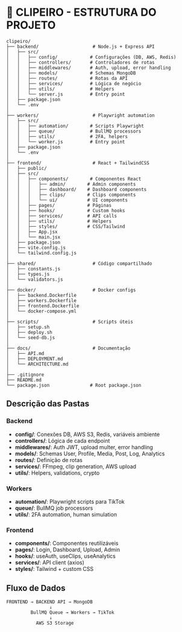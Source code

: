 # 🚀 CLIPEIRO - ESTRUTURA DO PROJETO

```
clipeiro/
├── backend/                    # Node.js + Express API
│   ├── src/
│   │   ├── config/            # Configurações (DB, AWS, Redis)
│   │   ├── controllers/       # Controladores de rotas
│   │   ├── middlewares/       # Auth, upload, error handling
│   │   ├── models/            # Schemas MongoDB
│   │   ├── routes/            # Rotas da API
│   │   ├── services/          # Lógica de negócio
│   │   ├── utils/             # Helpers
│   │   └── server.js          # Entry point
│   ├── package.json
│   └── .env
│
├── workers/                    # Playwright automation
│   ├── src/
│   │   ├── automation/        # Scripts Playwright
│   │   ├── queue/             # BullMQ processors
│   │   ├── utils/             # 2FA, helpers
│   │   └── worker.js          # Entry point
│   ├── package.json
│   └── .env
│
├── frontend/                   # React + TailwindCSS
│   ├── public/
│   ├── src/
│   │   ├── components/        # Componentes React
│   │   │   ├── admin/        # Admin components
│   │   │   ├── dashboard/    # Dashboard components
│   │   │   ├── clips/        # Clips components
│   │   │   └── ui/           # UI components
│   │   ├── pages/            # Páginas
│   │   ├── hooks/            # Custom hooks
│   │   ├── services/         # API calls
│   │   ├── utils/            # Helpers
│   │   ├── styles/           # CSS/Tailwind
│   │   ├── App.jsx
│   │   └── main.jsx
│   ├── package.json
│   ├── vite.config.js
│   └── tailwind.config.js
│
├── shared/                     # Código compartilhado
│   ├── constants.js
│   ├── types.js
│   └── validators.js
│
├── docker/                     # Docker configs
│   ├── backend.Dockerfile
│   ├── workers.Dockerfile
│   ├── frontend.Dockerfile
│   └── docker-compose.yml
│
├── scripts/                    # Scripts úteis
│   ├── setup.sh
│   ├── deploy.sh
│   └── seed-db.js
│
├── docs/                       # Documentação
│   ├── API.md
│   ├── DEPLOYMENT.md
│   └── ARCHITECTURE.md
│
├── .gitignore
├── README.md
└── package.json               # Root package.json
```

## Descrição das Pastas

### Backend
- **config/**: Conexões DB, AWS S3, Redis, variáveis ambiente
- **controllers/**: Lógica de cada endpoint
- **middlewares/**: Auth JWT, upload multer, error handling
- **models/**: Schemas User, Profile, Media, Post, Log, Analytics
- **routes/**: Definição de rotas
- **services/**: FFmpeg, clip generation, AWS upload
- **utils/**: Helpers, validations, crypto

### Workers
- **automation/**: Playwright scripts para TikTok
- **queue/**: BullMQ job processors
- **utils/**: 2FA automation, human simulation

### Frontend
- **components/**: Componentes reutilizáveis
- **pages/**: Login, Dashboard, Upload, Admin
- **hooks/**: useAuth, useClips, useAnalytics
- **services/**: API client (axios)
- **styles/**: Tailwind + custom CSS

## Fluxo de Dados

```
FRONTEND → BACKEND API → MongoDB
                ↓
         BullMQ Queue → Workers → TikTok
                ↓
           AWS S3 Storage
```
